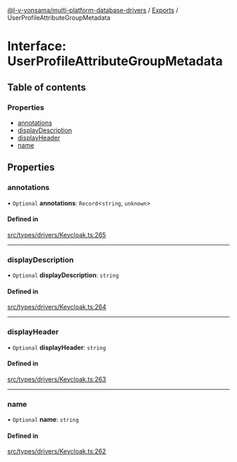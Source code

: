 [@l-v-yonsama/multi-platform-database-drivers](../README.md) / [Exports](../modules.md) / UserProfileAttributeGroupMetadata

# Interface: UserProfileAttributeGroupMetadata

## Table of contents

### Properties

- [annotations](UserProfileAttributeGroupMetadata.md#annotations)
- [displayDescription](UserProfileAttributeGroupMetadata.md#displaydescription)
- [displayHeader](UserProfileAttributeGroupMetadata.md#displayheader)
- [name](UserProfileAttributeGroupMetadata.md#name)

## Properties

### annotations

• `Optional` **annotations**: `Record`<`string`, `unknown`\>

#### Defined in

[src/types/drivers/Keycloak.ts:265](https://github.com/l-v-yonsama/db-drivers/blob/9c8d668/src/types/drivers/Keycloak.ts#L265)

___

### displayDescription

• `Optional` **displayDescription**: `string`

#### Defined in

[src/types/drivers/Keycloak.ts:264](https://github.com/l-v-yonsama/db-drivers/blob/9c8d668/src/types/drivers/Keycloak.ts#L264)

___

### displayHeader

• `Optional` **displayHeader**: `string`

#### Defined in

[src/types/drivers/Keycloak.ts:263](https://github.com/l-v-yonsama/db-drivers/blob/9c8d668/src/types/drivers/Keycloak.ts#L263)

___

### name

• `Optional` **name**: `string`

#### Defined in

[src/types/drivers/Keycloak.ts:262](https://github.com/l-v-yonsama/db-drivers/blob/9c8d668/src/types/drivers/Keycloak.ts#L262)
